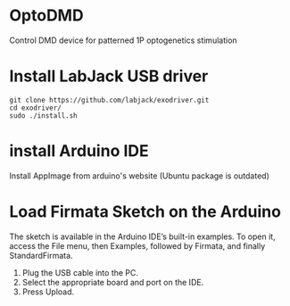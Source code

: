 # OptoDMD

Control DMD device for patterned 1P optogenetics stimulation

# Install LabJack USB driver

```
git clone https://github.com/labjack/exodriver.git
cd exodriver/
sudo ./install.sh   
```

# install Arduino IDE

Install AppImage from arduino's website (Ubuntu package is outdated)

# Load Firmata Sketch on the Arduino

The sketch is available in the Arduino IDE’s built-in examples. To open it, access the File menu, then Examples, followed by Firmata, and finally StandardFirmata.
1. Plug the USB cable into the PC.  
2. Select the appropriate board and port on the IDE.  
3. Press Upload.  
